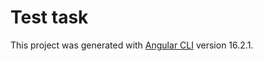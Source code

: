 # Test task

This project was generated with [Angular CLI](https://github.com/angular/angular-cli) version 16.2.1.
